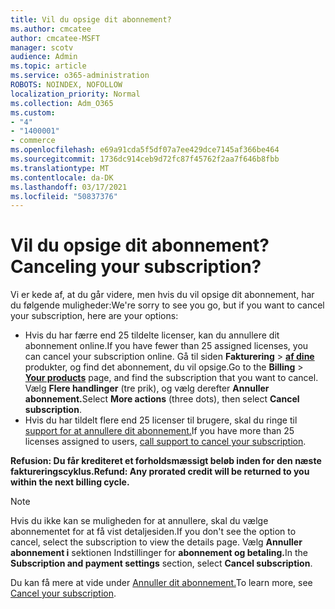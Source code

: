 ```yaml
---
title: Vil du opsige dit abonnement?
ms.author: cmcatee
author: cmcatee-MSFT
manager: scotv
audience: Admin
ms.topic: article
ms.service: o365-administration
ROBOTS: NOINDEX, NOFOLLOW
localization_priority: Normal
ms.collection: Adm_O365
ms.custom:
- "4"
- "1400001"
- commerce
ms.openlocfilehash: e69a91cda5f5df07a7ee429dce7145af366be464
ms.sourcegitcommit: 1736dc914ceb9d72fc87f45762f2aa7f646b8fbb
ms.translationtype: MT
ms.contentlocale: da-DK
ms.lasthandoff: 03/17/2021
ms.locfileid: "50837376"
---
```

# <a name="canceling-your-subscription"></a><span data-ttu-id="19c10-102">Vil du opsige dit abonnement?</span><span class="sxs-lookup"><span data-stu-id="19c10-102">Canceling your subscription?</span></span>

<span data-ttu-id="19c10-103">Vi er kede af, at du går videre, men hvis du vil opsige dit abonnement, har du følgende muligheder:</span><span class="sxs-lookup"><span data-stu-id="19c10-103">We're sorry to see you go, but if you want to cancel your subscription, here are your options:</span></span>
  
- <span data-ttu-id="19c10-104">Hvis du har færre end 25 tildelte licenser, kan du annullere dit abonnement online.</span><span class="sxs-lookup"><span data-stu-id="19c10-104">If you have fewer than 25 assigned licenses, you can cancel your subscription online.</span></span> <span data-ttu-id="19c10-105">Gå til siden **Fakturering** \> **[af dine](https://go.microsoft.com/fwlink/p/?linkid=842054)** produkter, og find det abonnement, du vil opsige.</span><span class="sxs-lookup"><span data-stu-id="19c10-105">Go to the **Billing** \> **[Your products](https://go.microsoft.com/fwlink/p/?linkid=842054)** page, and find the subscription that you want to cancel.</span></span> <span data-ttu-id="19c10-106">Vælg **Flere handlinger** (tre prik), og vælg derefter **Annuller abonnement.**</span><span class="sxs-lookup"><span data-stu-id="19c10-106">Select **More actions** (three dots), then select **Cancel subscription**.</span></span>
- <span data-ttu-id="19c10-107">Hvis du har tildelt flere end 25 licenser til brugere, skal du ringe til [support for at annullere dit abonnement.](https://docs.microsoft.com/microsoft-365/admin/contact-support-for-business-products?view=o365-worldwide)</span><span class="sxs-lookup"><span data-stu-id="19c10-107">If you have more than 25 licenses assigned to users, [call support to cancel your subscription](https://docs.microsoft.com/microsoft-365/admin/contact-support-for-business-products?view=o365-worldwide).</span></span>
  
<span data-ttu-id="19c10-108">**Refusion: Du får krediteret et forholdsmæssigt beløb inden for den næste faktureringscyklus.**</span><span class="sxs-lookup"><span data-stu-id="19c10-108">**Refund: Any prorated credit will be returned to you within the next billing cycle.**</span></span>

> [!NOTE]
> <span data-ttu-id="19c10-109">Hvis du ikke kan se muligheden for at annullere, skal du vælge abonnementet for at få vist detaljesiden.</span><span class="sxs-lookup"><span data-stu-id="19c10-109">If you don't see the option to cancel, select the subscription to view the details page.</span></span> <span data-ttu-id="19c10-110">Vælg **Annuller abonnement i** sektionen Indstillinger for **abonnement og betaling.**</span><span class="sxs-lookup"><span data-stu-id="19c10-110">In the **Subscription and payment settings** section, select **Cancel subscription**.</span></span>

<span data-ttu-id="19c10-111">Du kan få mere at vide under [Annuller dit abonnement.](https://docs.microsoft.com/microsoft-365/commerce/subscriptions/cancel-your-subscription)</span><span class="sxs-lookup"><span data-stu-id="19c10-111">To learn more, see [Cancel your subscription](https://docs.microsoft.com/microsoft-365/commerce/subscriptions/cancel-your-subscription).</span></span>